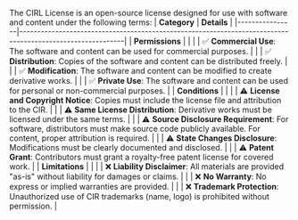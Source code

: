 The CIRL License is an open-source license designed for use with software and content under the following terms:
| **Category** | **Details** |
|----------------|-----------------------------------------------------------------------------------------------------------|
| **Permissions** | |
| | ✅ **Commercial Use**: The software and content can be used for commercial purposes. |
| | ✅ **Distribution**: Copies of the software and content can be distributed freely. |
| | ✅ **Modification**: The software and content can be modified to create derivative works. |
| | ✅ **Private Use**: The software and content can be used for personal or non-commercial purposes. |
| **Conditions** | |
| | ⚠️ **License and Copyright Notice**: Copies must include the license file and attribution to the CIR. |
| | ⚠️ **Same License Distribution**: Derivative works must be licensed under the same terms. |
| | ⚠️ **Source Disclosure Requirement**: For software, distributors must make source code publicly available. For content, proper attribution is required. |
| | ⚠️ **State Changes Disclosure**: Modifications must be clearly documented and disclosed. |
| | ⚠️ **Patent Grant**: Contributors must grant a royalty-free patent license for covered work. |
| **Limitations** | |
| | ❌ **Liability Disclaimer**: All materials are provided "as-is" without liability for damages or claims. |
| | ❌ **No Warranty**: No express or implied warranties are provided. |
| | ❌ **Trademark Protection**: Unauthorized use of CIR trademarks (name, logo) is prohibited without permission. |
